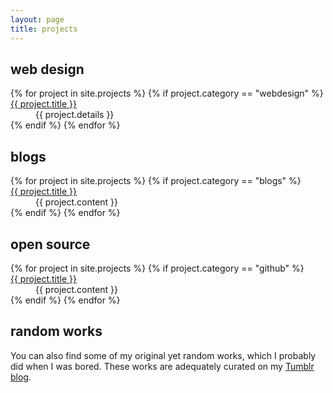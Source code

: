 ```yaml
---
layout: page
title: projects
---
```


## web design

<dl>
{% for project in site.projects %}
{% if project.category == "webdesign" %}
  <dt><a href="{{ project.url }}">{{ project.title }}</a></dt>
  <dd>{{ project.details }}</dd>
{% endif %}
{% endfor %}
</dl>

## blogs

<dl>
{% for project in site.projects %}
{% if project.category == "blogs" %}
  <dt><a href="{{ project.link }}">{{ project.title }}</a></dt>
  <dd>{{ project.content }}</dd>
{% endif %}
{% endfor %}
</dl>

## open source

<dl>
{% for project in site.projects %}
{% if project.category == "github" %}
  <dt><a href="{{ project.link }}">{{ project.title }}</a></dt>
  <dd>{{ project.content }}</dd>
{% endif %}
{% endfor %}
</dl>

## random works

You can also find some of my original yet random works, which I probably did when I was bored. These works are adequately curated on my [Tumblr blog](http://resir014.tumblr.com/tagged/resir014).
